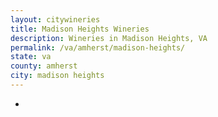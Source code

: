 ```yaml
---
layout: citywineries
title: Madison Heights Wineries
description: Wineries in Madison Heights, VA
permalink: /va/amherst/madison-heights/
state: va
county: amherst
city: madison heights
---
```

-
